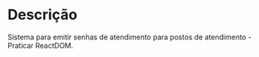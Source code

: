 # Descrição

Sistema para emitir senhas de atendimento para postos de atendimento - Praticar ReactDOM.